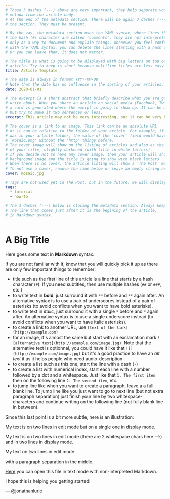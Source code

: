 ```yaml
---
# Those 3 dashes (---) above are very important, they help separate your article
# metada from the article body.
# At the end of the metadata section, there will be again 3 dashes (---) to close
# the section. They must be present.

# By the way, the metadata section uses the YAML syntax, where lines that start with 
# the hash (#) character are called 'comments', they are not interpreted and serve
# only as a way to document and explain things. Whenever you feel comfortable enough
# with the YAML syntax, you can delete the lines starting with a hash character.
# Or you can leave them, it does not matter. 

# The title is what is going to be displayed with big letters on top of your
# article. Try to keep is short because multiline titles are less easy to read.
title: Article Template

# The date is always in format YYYY-MM-DD
# Note that the date has no influence in the sorting of your articles.
date: 2020-01-01

# The excerpt is a short abstract that briefly describe what you are going to 
# write about. When you share an article on social media (Facebook, Twitter),
# a card is generated where the exerpt is going to show up. It can be multiline
# but try to make it two sentences or less.
excerpt: This article may not be very interesting, but it can be very helpful

# The cover is a link to an image. This link can be an absolute URL
# or it can be relative to the folder of your article. For example, if mosaic.png
# was in your article folder, the value of the 'cover' field would have been
# 'mosaic.png' without the 'http' thingy before.
# The cover image will show on the listing of articles and also as the background
# of your title, slightly darkened (with title in white letters).
# If you decide not to have any cover image, then your article will show any
# background image and the title is going to show with black letters.
# When there is no cover, the article listing will show a 'The Post' mosaic image.
# To not use a cover, remove the line below or leave an empty string as the value.
cover: mosaic.jpg

# Tags are not used yet in The Post, but in the future, we will display them.
tags:
  - tutorial
  - how-to

# The 3 dashes (---) below is closing the metadata section. Always keep it here.
# The line that comes just after it is the begining of the article,
# in Markdown syntax.
---
```


# A Big Title
Here goes some text in **Markdown** syntax.  

If you are not familiar with it, know that you will quickly pick it up as there are only few important things to remember:
- title such as the first line of this article is a line that starts by a hash character (`#`). If you need subtitles, then use multiple hashes (`##` or `###`, etc.)
- to write text in **bold**, just surround it with `**` before and `**` again after. An alternative syntax is to use a pair of underscores instead of a pair of asterisks (to avoid conflicts when you want to have bold asterisks).
- to write text in *italic*, just surround it with a single `*` before and `*` again after. An alternative syntax is to use a single underscore instead (to avoid conflicts when you want to have italic asterisks).
- to create a link to another URL, use `[text of the link](http://example.com)`
- for an image, it's almost the same but start with an exclamation mark `![alternative text](http://example.com/image.jpg)`. Note that the alternative text is optionnal, you could have it like that `![](http://example.com/image.jpg)` but it's a good practice to have an *alt text* it as it helps people who need audio-description
- to create a list such as this one, start the line with a dash (`-`)
- to create a list with numerical index, start each line with a number followed by a dot and a whitespace. Just like that `1. The first item` then on the following line `2. The second item`, etc.
- to jump line like when you want to create a paragraph, leave a a full blank line. To jump line like you just want to go to next line (but not extra paragraph separation) just finish your line by two whitespace-characters and continue writing on the following line (not fully blank line in between). 

Since this last point is a bit more subtle, here is an illustration:

My text is on two lines in edit mode
but on a single one in display mode.

My text is on two lines in edit mode (there are 2 whitespace chars here -->)  
and in two lines in display mode.


My text on two lines in edit mode

with a paragraph separation in the middle.

[Here](https://raw.githubusercontent.com/thepostio/thepostio-content/main/articles/article-template/index.md) you can open this file in text mode with non-interpreted Markdown.

I hope this is helping you getting started!




[— @jonathanlurie](https://twitter.com/jonathanlurie)